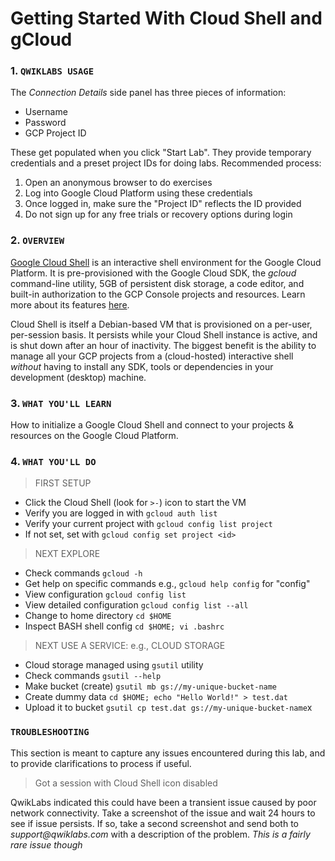 # Getting Started With Cloud Shell and gCloud

### 1. ```QWIKLABS USAGE```

The _Connection Details_ side panel has three pieces of information:
 
 - Username
 - Password
 - GCP Project ID

These get populated when you click "Start Lab". They provide temporary credentials and a preset project IDs for doing labs. Recommended process:

 1. Open an anonymous browser to do exercises
 2. Log into Google Cloud Platform using these credentials
 3. Once logged in, make sure the "Project ID" reflects the ID provided
 4. Do not sign up for any free trials or recovery options during login


### 2. ```OVERVIEW```

[Google Cloud Shell](https://cloud.google.com/shell/docs/) is an interactive shell environment for the Google Cloud Platform. It is pre-provisioned with the Google Cloud SDK, the _gcloud_ command-line utility, 5GB of persistent disk storage, a code editor, and built-in authorization to the GCP Console projects and resources. Learn more about its features [here](https://cloud.google.com/shell/docs/features). 

Cloud Shell is itself a Debian-based VM that is provisioned on a per-user, per-session basis. It persists while your Cloud Shell instance is active, and is shut down after an hour of inactivity. The biggest benefit is the ability to manage all your GCP projects from a (cloud-hosted) interactive shell _without_ having to install any SDK, tools or dependencies in your development (desktop) machine.


### 3. ```WHAT YOU'LL LEARN```

How to initialize a Google Cloud Shell and connect to your projects & resources on the Google Cloud Platform.


### 4. ```WHAT YOU'LL DO```

> FIRST SETUP

 - Click the Cloud Shell (look for ```>-```) icon to start the VM
 - Verify you are logged in with ```gcloud auth list```
 - Verify your current project with ```gcloud config list project```
 - If not set, set with ```gcloud config set project <id>```

> NEXT EXPLORE

 - Check commands ```gcloud -h```
 - Get help on specific commands e.g., ```gcloud help config``` for "config"
 - View configuration ```gcloud config list```
 - View detailed configuration ```gcloud config list --all```
 - Change to home directory ```cd $HOME```
 - Inspect BASH shell config ```cd $HOME; vi .bashrc```

> NEXT USE A SERVICE: e.g., CLOUD STORAGE

 - Cloud storage managed using ```gsutil``` utility
 - Check commands ```gsutil --help```
 - Make bucket (create) ```gsutil mb gs://my-unique-bucket-name```
 - Create dummy data ```cd $HOME; echo "Hello World!" > test.dat```
 - Upload it to bucket ```gsutil cp test.dat gs://my-unique-bucket-name```x

### ```TROUBLESHOOTING```

This section is meant to capture any issues encountered during this lab, and to provide clarifications to process if useful.

> Got a session with Cloud Shell icon disabled

QwikLabs indicated this could have been a transient issue caused by poor network connectivity. Take a screenshot of the issue and wait 24 hours to see if issue persists. If so, take a second screenshot and send both to _support@qwiklabs.com_ with a description of the problem. _This is a fairly rare issue though_